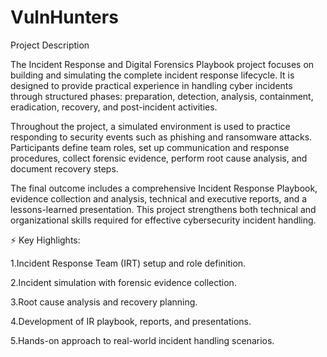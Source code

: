 # VulnHunters
Project Description

The Incident Response and Digital Forensics Playbook project focuses on building and simulating the complete incident response lifecycle. It is designed to provide practical experience in handling cyber incidents through structured phases: preparation, detection, analysis, containment, eradication, recovery, and post-incident activities.

Throughout the project, a simulated environment is used to practice responding to security events such as phishing and ransomware attacks. Participants define team roles, set up communication and response procedures, collect forensic evidence, perform root cause analysis, and document recovery steps.

The final outcome includes a comprehensive Incident Response Playbook, evidence collection and analysis, technical and executive reports, and a lessons-learned presentation. This project strengthens both technical and organizational skills required for effective cybersecurity incident handling.

⚡ Key Highlights:

1.Incident Response Team (IRT) setup and role definition.

2.Incident simulation with forensic evidence collection.

3.Root cause analysis and recovery planning.

4.Development of IR playbook, reports, and presentations.

5.Hands-on approach to real-world incident handling scenarios.
